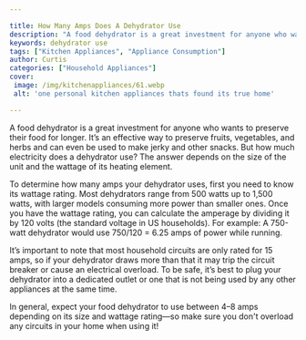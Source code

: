 ```yaml
---

title: How Many Amps Does A Dehydrator Use
description: "A food dehydrator is a great investment for anyone who wants to preserve their food for longer. It’s an effective way to preserve ...get the full scoop"
keywords: dehydrator use
tags: ["Kitchen Appliances", "Appliance Consumption"]
author: Curtis
categories: ["Household Appliances"]
cover: 
 image: /img/kitchenappliances/61.webp
 alt: 'one personal kitchen appliances thats found its true home'

---
```


A food dehydrator is a great investment for anyone who wants to preserve their food for longer. It’s an effective way to preserve fruits, vegetables, and herbs and can even be used to make jerky and other snacks. But how much electricity does a dehydrator use? The answer depends on the size of the unit and the wattage of its heating element.

To determine how many amps your dehydrator uses, first you need to know its wattage rating. Most dehydrators range from 500 watts up to 1,500 watts, with larger models consuming more power than smaller ones. Once you have the wattage rating, you can calculate the amperage by dividing it by 120 volts (the standard voltage in US households). For example: A 750-watt dehydrator would use 750/120 = 6.25 amps of power while running. 

It’s important to note that most household circuits are only rated for 15 amps, so if your dehydrator draws more than that it may trip the circuit breaker or cause an electrical overload. To be safe, it’s best to plug your dehydrator into a dedicated outlet or one that is not being used by any other appliances at the same time. 

In general, expect your food dehydrator to use between 4–8 amps depending on its size and wattage rating—so make sure you don't overload any circuits in your home when using it!
